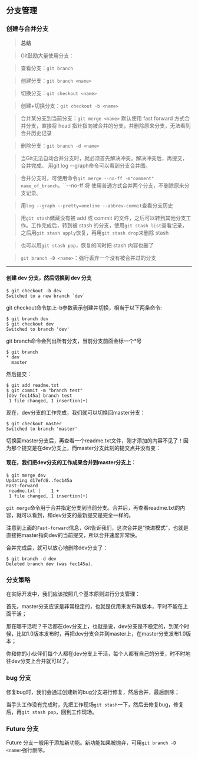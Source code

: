 ## 分支管理
### 创建与合并分支
>**总结**

>Git鼓励大量使用分支：

>查看分支：`git branch`

>创建分支：`git branch <name>`

>切换分支：`git checkout <name>`

>创建+切换分支：`git checkout -b <name>`

>合并某分支到当前分支：`git merge <name>` 默认使用 fast forward 方式合并分支，直接将 head
指针指向被合并的分支，并删除原来分支，无法看到合并历史记录

>删除分支：`git branch -d <name>`

>当Git无法自动合并分支时，就必须首先解决冲突。解决冲突后，再提交，合并完成。
用git log --graph命令可以看到分支合并图。

>合并分支时，可使用命令`git merge --no-ff -m"comment" name_of_branch`。``--no-ff`将
使用普通方式合并两个分支，不删除原来分支记录。

>用`log --graph --pretty=oneline --abbrev-commit`查看分支历史

>用`git stash`储藏没有被 add 或 commit 的文件，之后可以转到其他分支工作。工作完成后，转到被 stash 的分支，使用`git stash list`查看记录，之后用`git stash apply`恢复，再用`git stash drop`来删除 stash

>也可以用`git stash pop`，恢复的同时把 stash 内容也删了

>`git branch -D <name>`：强行丢弃一个没有被合并过的分支

---

#### 创建 dev 分支，然后切换到 dev 分支
```
$ git checkout -b dev
Switched to a new branch `dev`
```
git checkout命令加上-b参数表示创建并切换，相当于以下两条命令:
```
$ git branch dev
$ git checkout dev
Switched to branch 'dev'
```
git branch命令会列出所有分支，当前分支前面会标一个*号

```
$ git branch
* dev
  master
```
然后提交：
```
$ git add readme.txt
$ git commit -m "branch test"
[dev fec145a] branch test
 1 file changed, 1 insertion(+)
```
现在，dev分支的工作完成，我们就可以切换回master分支：
```
$ git checkout master
Switched to branch 'master'
```
切换回master分支后，再查看一个readme.txt文件，刚才添加的内容不见了！因为那个提交是在dev分支上，而master分支此刻的提交点并没有变：

#### 现在，我们把dev分支的工作成果合并到master分支上：

```
$ git merge dev
Updating d17efd8..fec145a
Fast-forward
 readme.txt |    1 +
 1 file changed, 1 insertion(+)
```

`git merge`命令用于合并指定分支到当前分支。合并后，再查看readme.txt的内容，就可以看到，和dev分支的最新提交是完全一样的。

注意到上面的`Fast-forward`信息，Git告诉我们，这次合并是“快进模式”，也就是直接把master指向dev的当前提交，所以合并速度非常快。

合并完成后，就可以放心地删除dev分支了：
```
$ git branch -d dev
Deleted branch dev (was fec145a).
```
### 分支策略

在实际开发中，我们应该按照几个基本原则进行分支管理：

首先，master分支应该是非常稳定的，也就是仅用来发布新版本，平时不能在上面干活；

那在哪干活呢？干活都在dev分支上，也就是说，dev分支是不稳定的，到某个时候，比如1.0版本发布时，再把dev分支合并到master上，在master分支发布1.0版本；

你和你的小伙伴们每个人都在dev分支上干活，每个人都有自己的分支，时不时地往dev分支上合并就可以了。

### bug 分支

修复bug时，我们会通过创建新的bug分支进行修复，然后合并，最后删除；

当手头工作没有完成时，先把工作现场`git stash`一下，然后去修复bug，修复后，再`git stash pop`，回到工作现场。

### Future 分支
Future 分支一般用于添加新功能。新功能如果被抛弃，可用`git branch -D <name>`强行删除。
